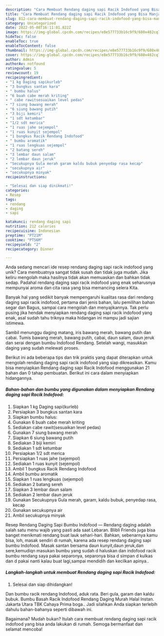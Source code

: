 ```yaml
---
description: "Cara Membuat Rendang daging sapi Racik Indofood yang Bisa Manjain Lidah"
title: "Cara Membuat Rendang daging sapi Racik Indofood yang Bisa Manjain Lidah"
slug: 812-cara-membuat-rendang-daging-sapi-racik-indofood-yang-bisa-manjain-lidah
category: Uncategorized
date: 2022-05-08T16:11:01.822Z
image: https://img-global.cpcdn.com/recipes/e8e577733b16c9f9/680x482cq70/rendang-daging-sapi-racik-indofood-foto-resep-utama.jpg
hideToc: false
enableToc: true
enableTocContent: false
thumbnail: https://img-global.cpcdn.com/recipes/e8e577733b16c9f9/680x482cq70/rendang-daging-sapi-racik-indofood-foto-resep-utama.jpg
cover: https://img-global.cpcdn.com/recipes/e8e577733b16c9f9/680x482cq70/rendang-daging-sapi-racik-indofood-foto-resep-utama.jpg
author: Admin
authorAv: notfound
ratingvalue: 5
reviewcount: 19
recipeingredient:
- "1 kg Daging sapikurleb"
- "3 bungkus santan kara"
- " bumbu halus"
- "6 buah cabe merah kriting"
- " cabe rawitsesuaikan level pedas"
- "7 siung bawang merah"
- "6 siung bawang putih"
- "3 biji kemiri"
- "1 sdt ketumbar"
- "1/2 sdt merica"
- "1 ruas jahe sejempol"
- "1 ruas kunyit sejempol"
- "1 bungkus Racik Rendang Indofood"
- " bumbu aromatik"
- "1 ruas lengkuas sejempol"
- "2 batang sereh"
- "3 lembar daun salam"
- "2 lembar daun jeruk"
- "Secukupnya Gula merah garam kaldu bubuk penyedap rasa kecap"
- "secukupnya air"
- "secukupnya minyak"
recipeinstructions:

- "Selesai dan siap dinikmati!"
categories:
- Resep
tags:
- rendang
- daging
- sapi

katakunci: rendang daging sapi 
nutrition: 212 calories
recipecuisine: Indonesian
preptime: "PT21M"
cooktime: "PT56M"
recipeyield: "2"
recipecategory: Dinner

---
```





Anda sedang mencari ide resep rendang daging sapi racik indofood yang unik? Cara membuatnya sangat tidak susah dan tidak juga mudah. Jika keliru mengolah maka hasilnya tidak akan memuaskan dan bahkan tidak sedap. Padahal rendang daging sapi racik indofood yang enak seharusnya mempunyai aroma dan cita rasa yang bisa memancing selera Kita.





Banyak hal yang sedikit banyak mempengaruhi kualitas rasa dari rendang daging sapi racik indofood, pertama dari jenis bahan, lalu pemilihan bahan segar dan Bagus, sampai cara mengolah dan menyajikannya. Tak perlu pusing jika hendak menyiapkan rendang daging sapi racik indofood yang enak,      asal sudah tahu triknya maka hidangan ini mampu jadi sajian istimewa.














Sambil menunggu daging matang, iris bawang merah, bawang putih dan cabai. Tumis bawang merah, bawang putih, cabai, daun salam, daun jeruk dan serai dengan bumbu Indofood Rendang. Setelah wangi, masukkan daging yang sudah melewati proses.






Berikut ini ada beberapa tips dan trik praktis yang dapat diterapkan untuk mengolah rendang daging sapi racik indofood yang siap dikreasikan. Kamu bisa menyiapkan Rendang daging sapi Racik Indofood menggunakan 21 bahan dan 0 tahap pembuatan. Berikut ini cara dalam menyiapkan hidangannya.

<!--inarticleads1-->

##### Bahan-bahan dan bumbu yang digunakan dalam menyiapkan Rendang daging sapi Racik Indofood:

1. Siapkan 1 kg Daging sapi(kurleb)
1. Persiapkan 3 bungkus santan kara
1. Siapkan  bumbu halus:
1. Gunakan 6 buah cabe merah kriting
1. Sediakan  cabe rawit(sesuaikan level pedas)
1. Gunakan 7 siung bawang merah
1. Siapkan 6 siung bawang putih
1. Sediakan 3 biji kemiri
1. Sediakan 1 sdt ketumbar
1. Persiapkan 1/2 sdt merica
1. Persiapkan 1 ruas jahe (sejempol)
1. Sediakan 1 ruas kunyit (sejempol)
1. Ambil 1 bungkus Racik Rendang Indofood
1. Ambil  bumbu aromatik
1. Siapkan 1 ruas lengkuas (sejempol)
1. Sediakan 2 batang sereh
1. Siapkan 3 lembar daun salam
1. Sediakan 2 lembar daun jeruk
1. Gunakan Secukupnya Gula merah, garam, kaldu bubuk, penyedap rasa, kecap
1. Gunakan secukupnya air
1. Ambil secukupnya minyak


Resep Rendang Daging Sapi Bumbu Indofood — Rendang daging adalah salah satu menu wajib yang pasti ada saat Lebaran. Blibli Friends juga bisa banget menikmati rendang buat lauk sehari-hari. Bahkan, sebenarnya kamu bisa, loh, masak sendiri di rumah, karena ada resep rendang daging sapi bumbu Indofood. Masak santan bersama daun kunyit,daun jeruk,dan sere,kemudiqn masukan bumbu yang sudah d haluskan dan indofood racik bumbu rendang saya pakai separonya, separonya bisa d simpan d kulkas dan d pakai nanti kalau buat lagi,sampai mendidih dan kecilkan apinya.. 

<!--inarticleads2-->

##### Langkah-langkah untuk membuat Rendang daging sapi Racik Indofood:


1. Selesai dan siap dihidangkan!

Dan bumbu racik rendang Indofood, aduk rata. Beri gula, garam dan kaldu bubuk. Bumbu Basah Racik Indofood Rendang Daging Murah Halal Instan. Jakarta Utara TBK Cahaya Prima boga.. Jadi silahkan Anda siapkan terlebih dahulu bahan-bahanya seperti dibawah ini. 

Bagaimana? Mudah bukan? Itulah cara membuat rendang daging sapi racik indofood yang bisa anda lakukan di rumah. Semoga bermanfaat dan selamat mencoba!
